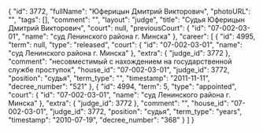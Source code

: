 {
    "id": 3772,
    "fullName": "Юферицын Дмитрий Викторович",
    "photoURL": "",
    "tags": [],
    "comment": "",
    "layout": "judge",
    "title": "Судья Юферицын Дмитрий Викторович",
    "court": null,
    "previousCourt": {
        "id": "07-002-03-01",
        "name": "суд Ленинского района г. Минска"
    },
    "career": [
        {
            "id": 4995,
            "term": null,
            "type": "released",
            "court": {
                "id": "07-002-03-01",
                "name": "суд Ленинского района г. Минска"
            },
            "extra": {
                "judge_id": 3772
            },
            "comment": "несовместимый с нахождением на государственной службе проступок",
            "house_id": "07-002-03-01",
            "judge_id": 3772,
            "position": "судья",
            "term_type": "",
            "timestamp": "2011-11-11",
            "decree_number": "521"
        },
        {
            "id": 4994,
            "term": 5,
            "type": "appointed",
            "court": {
                "id": "07-002-03-01",
                "name": "суд Ленинского района г. Минска"
            },
            "extra": {
                "judge_id": 3772
            },
            "comment": "",
            "house_id": "07-002-03-01",
            "judge_id": 3772,
            "position": "судья",
            "term_type": "years",
            "timestamp": "2010-07-19",
            "decree_number": "368"
        }
    ]
}
